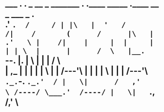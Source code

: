   ___    .     . _ __    _  _______     .    .____    _____ .____  __    _   ___  _     .   
 .'   `.  /     / | |\   |  '   /       /|    /       (      /      |\   |  .'   \ |    /|   
 |     |  |     | | | \  |      |      /  \   |__.     `--.  |__.   | \  |  |      |   /  \  
 |  ,_ |  |     | | |  \ |      |     /---'\  |           |  |      |  \ |  |      |  /---'\ 
  `._.`-.  `._.'  / |   \|      /   ,'      \ /----/ \___.'  /----/ |   \|   `.__, /,'      \
  ===========================================================================================
